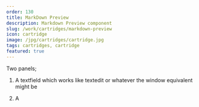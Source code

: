 ```yaml
---
order: 130
title: MarkDown Preview
description: Markdown Preview component
slug: /work/cartridges/markdown-preview
icon: cartridge
image: /jpg/cartridges/cartridge.jpg
tags: cartridges, cartridge
featured: true
---
```


Two panels; 

1. A textfield which works like textedit or whatever the window equivalent might be

2. A 
